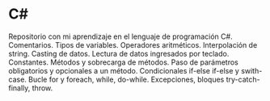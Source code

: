 # C#
Repositorio con mi aprendizaje en el lenguaje de programación C#. Comentarios. Tipos de variables. Operadores aritméticos. Interpolación de string. Casting de datos. Lectura de datos ingresados por teclado. Constantes. Métodos y sobrecarga de métodos. Paso de parámetros obligatorios y opcionales a un método. Condicionales if-else if-else y swith-case. Bucle for y foreach, while, do-while. Excepciones, bloques try-catch-finally, throw.
